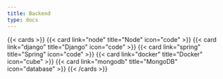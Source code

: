 ```yaml
---
title: Backend
type: docs
---
```


{{< cards >}}
{{< card link="node" title="Node" icon="code" >}}
{{< card link="django" title="Django" icon="code" >}}
{{< card link="spring" title="Spring" icon="code" >}}
{{< card link="docker" title="Docker" icon="cube" >}}
{{< card link="mongodb" title="MongoDB" icon="database" >}}
{{< /cards >}}
